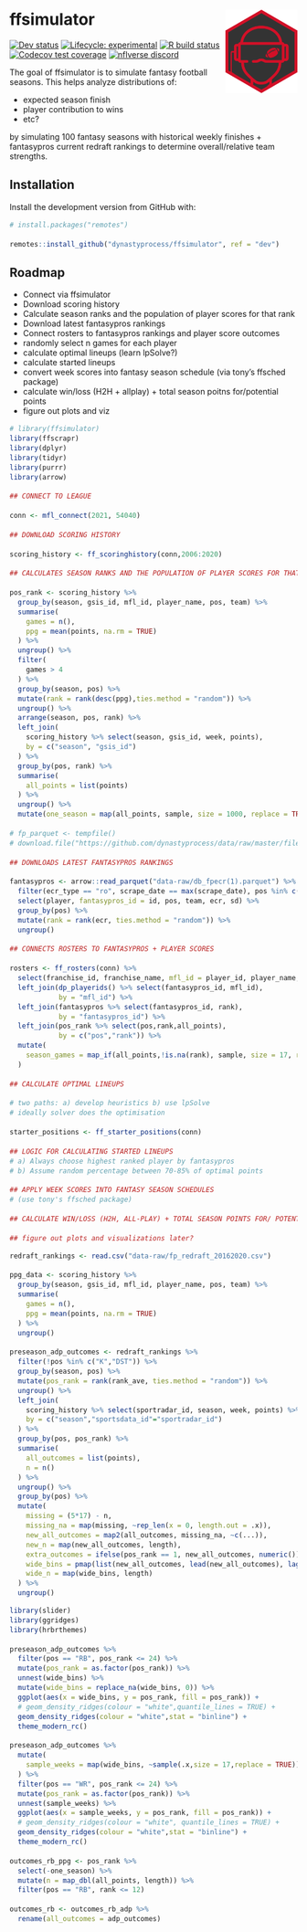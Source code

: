 
<!-- README.md is generated from README.Rmd. Please edit that file -->

# ffsimulator <a href='#'><img src="man/figures/ffsimulator.png" align="right" width="25%" min-width="120px"/></a>

<!-- badges: start -->
<!-- [![CRAN status](https://img.shields.io/cran/v/ffsimulator?style=flat-square&logo=R&label=CRAN)](https://CRAN.R-project.org/package=ffsimulator)  -->

[![Dev
status](https://img.shields.io/github/r-package/v/dynastyprocess/ffsimulator/main?label=dev%20version&style=flat-square&logo=github)](https://ffsimulator.dynastyprocess.com/)
[![Lifecycle:
experimental](https://img.shields.io/badge/lifecycle-experimental-orange.svg?style=flat-square)](https://lifecycle.r-lib.org/articles/stages.html)
[![R build
status](https://img.shields.io/github/workflow/status/dynastyprocess/ffsimulator/R-CMD-check?label=R%20check&style=flat-square&logo=github)](https://github.com/DynastyProcess/ffsimulator/actions)
[![Codecov test
coverage](https://img.shields.io/codecov/c/github/dynastyprocess/ffsimulator?label=codecov&style=flat-square&logo=codecov)](https://codecov.io/gh/DynastyProcess/ffsimulator?branch=main)
[![nflverse
discord](https://img.shields.io/discord/591914197219016707.svg?color=5865F2&label=nflverse%20discord&logo=discord&logoColor=5865F2&style=flat-square)](https://discord.com/invite/5Er2FBnnQa)

<!-- badges: end -->

The goal of ffsimulator is to simulate fantasy football seasons. This
helps analyze distributions of:

-   expected season finish
-   player contribution to wins
-   etc?

by simulating 100 fantasy seasons with historical weekly finishes +
fantasypros current redraft rankings to determine overall/relative team
strengths.

## Installation

Install the development version from GitHub with:

``` r
# install.packages("remotes")

remotes::install_github("dynastyprocess/ffsimulator", ref = "dev")
```

## Roadmap

-   Connect via ffsimulator
-   Download scoring history
-   Calculate season ranks and the population of player scores for that
    rank
-   Download latest fantasypros rankings
-   Connect rosters to fantasypros rankings and player score outcomes
-   randomly select n games for each player
-   calculate optimal lineups (learn lpSolve?)
-   calculate started lineups
-   convert week scores into fantasy season schedule (via tony’s ffsched
    package)
-   calculate win/loss (H2H + allplay) + total season poitns
    for/potential points
-   figure out plots and viz

``` r
# library(ffsimulator)
library(ffscrapr)
library(dplyr)
library(tidyr)
library(purrr)
library(arrow)

## CONNECT TO LEAGUE

conn <- mfl_connect(2021, 54040)

## DOWNLOAD SCORING HISTORY

scoring_history <- ff_scoringhistory(conn,2006:2020)

## CALCULATES SEASON RANKS AND THE POPULATION OF PLAYER SCORES FOR THAT RANK

pos_rank <- scoring_history %>% 
  group_by(season, gsis_id, mfl_id, player_name, pos, team) %>% 
  summarise(
    games = n(),
    ppg = mean(points, na.rm = TRUE)
  ) %>% 
  ungroup() %>% 
  filter(
    games > 4
  ) %>% 
  group_by(season, pos) %>% 
  mutate(rank = rank(desc(ppg),ties.method = "random")) %>% 
  ungroup() %>% 
  arrange(season, pos, rank) %>% 
  left_join(
    scoring_history %>% select(season, gsis_id, week, points),
    by = c("season", "gsis_id")
  ) %>% 
  group_by(pos, rank) %>% 
  summarise(
    all_points = list(points)
  ) %>% 
  ungroup() %>% 
  mutate(one_season = map(all_points, sample, size = 1000, replace = TRUE))

# fp_parquet <- tempfile()
# download.file("https://github.com/dynastyprocess/data/raw/master/files/db_fpecr.parquet",fp_parquet)

## DOWNLOADS LATEST FANTASYPROS RANKINGS

fantasypros <- arrow::read_parquet("data-raw/db_fpecr(1).parquet") %>% 
  filter(ecr_type == "ro", scrape_date == max(scrape_date), pos %in% c("QB","RB","WR","TE")) %>% 
  select(player, fantasypros_id = id, pos, team, ecr, sd) %>% 
  group_by(pos) %>% 
  mutate(rank = rank(ecr, ties.method = "random")) %>% 
  ungroup()

## CONNECTS ROSTERS TO FANTASYPROS + PLAYER SCORES 

rosters <- ff_rosters(conn) %>% 
  select(franchise_id, franchise_name, mfl_id = player_id, player_name, pos, team, age) %>% 
  left_join(dp_playerids() %>% select(fantasypros_id, mfl_id),
            by = "mfl_id") %>% 
  left_join(fantasypros %>% select(fantasypros_id, rank),
            by = "fantasypros_id") %>% 
  left_join(pos_rank %>% select(pos,rank,all_points),
            by = c("pos","rank")) %>% 
  mutate(
    season_games = map_if(all_points,!is.na(rank), sample, size = 17, replace = TRUE)
  )

## CALCULATE OPTIMAL LINEUPS

# two paths: a) develop heuristics b) use lpSolve
# ideally solver does the optimisation

starter_positions <- ff_starter_positions(conn)

## LOGIC FOR CALCULATING STARTED LINEUPS
# a) Always choose highest ranked player by fantasypros
# b) Assume random percentage between 70-85% of optimal points

## APPLY WEEK SCORES INTO FANTASY SEASON SCHEDULES
# (use tony's ffsched package)

## CALCULATE WIN/LOSS (H2H, ALL-PLAY) + TOTAL SEASON POINTS FOR/ POTENTIAL POINTS

## figure out plots and visualizations later? 
```

``` r
redraft_rankings <- read.csv("data-raw/fp_redraft_20162020.csv")

ppg_data <- scoring_history %>% 
  group_by(season, gsis_id, mfl_id, player_name, pos, team) %>% 
  summarise(
    games = n(),
    ppg = mean(points, na.rm = TRUE)
  ) %>% 
  ungroup()

preseason_adp_outcomes <- redraft_rankings %>% 
  filter(!pos %in% c("K","DST")) %>% 
  group_by(season, pos) %>% 
  mutate(pos_rank = rank(rank_ave, ties.method = "random")) %>% 
  ungroup() %>% 
  left_join(
    scoring_history %>% select(sportradar_id, season, week, points) %>% filter(week <=17),
    by = c("season","sportsdata_id"="sportradar_id")
  ) %>% 
  group_by(pos, pos_rank) %>% 
  summarise(
    all_outcomes = list(points),
    n = n()
  ) %>% 
  ungroup() %>% 
  group_by(pos) %>% 
  mutate(
    missing = (5*17) - n,
    missing_na = map(missing, ~rep_len(x = 0, length.out = .x)),
    new_all_outcomes = map2(all_outcomes, missing_na, ~c(...)),
    new_n = map(new_all_outcomes, length),
    extra_outcomes = ifelse(pos_rank == 1, new_all_outcomes, numeric()),
    wide_bins = pmap(list(new_all_outcomes, lead(new_all_outcomes), lag(new_all_outcomes), extra_outcomes),~c(...)),
    wide_n = map(wide_bins, length)
  ) %>% 
  ungroup()
```

``` r
library(slider)
library(ggridges)
library(hrbrthemes)

preseason_adp_outcomes %>% 
  filter(pos == "RB", pos_rank <= 24) %>% 
  mutate(pos_rank = as.factor(pos_rank)) %>% 
  unnest(wide_bins) %>% 
  mutate(wide_bins = replace_na(wide_bins, 0)) %>%
  ggplot(aes(x = wide_bins, y = pos_rank, fill = pos_rank)) + 
  # geom_density_ridges(colour = "white",quantile_lines = TRUE) + 
  geom_density_ridges(colour = "white",stat = "binline") + 
  theme_modern_rc()

preseason_adp_outcomes %>% 
  mutate(
    sample_weeks = map(wide_bins, ~sample(.x,size = 17,replace = TRUE))
  ) %>% 
  filter(pos == "WR", pos_rank <= 24) %>% 
  mutate(pos_rank = as.factor(pos_rank)) %>% 
  unnest(sample_weeks) %>% 
  ggplot(aes(x = sample_weeks, y = pos_rank, fill = pos_rank)) + 
  # geom_density_ridges(colour = "white", quantile_lines = TRUE) +
  geom_density_ridges(colour = "white",stat = "binline") +
  theme_modern_rc()

outcomes_rb_ppg <- pos_rank %>% 
  select(-one_season) %>% 
  mutate(n = map_dbl(all_points, length)) %>% 
  filter(pos == "RB", rank <= 12)

outcomes_rb <- outcomes_rb_adp %>% 
  rename(all_outcomes = adp_outcomes)
```
